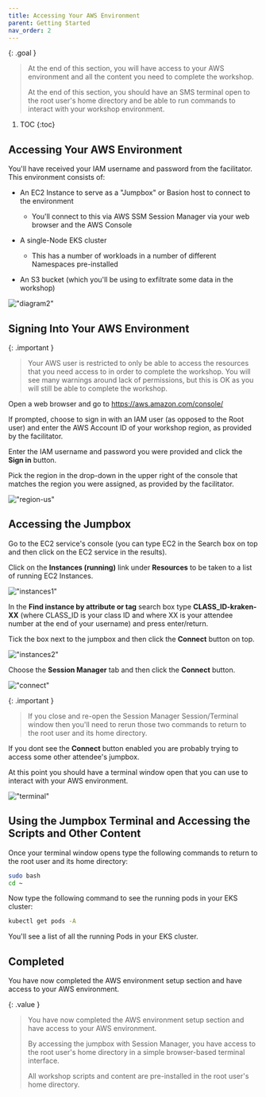 ```yaml
---
title: Accessing Your AWS Environment
parent: Getting Started
nav_order: 2
---
```


{: .goal }
>At the end of this section, you will have access to your AWS environment and all the content you need to complete the workshop.
> 
> At the end of this section, you should have an SMS terminal open to the root user's home directory and be able to run commands to interact with your workshop environment.

1. TOC
{:toc}

## Accessing Your AWS Environment

You'll have received your IAM username and password from the facilitator. This environment consists of:

- An EC2 Instance to serve as a "Jumpbox" or Basion host to connect to the environment
  - You'll connect to this via AWS SSM Session Manager via your web browser and the AWS Console

- A single-Node EKS cluster
  - This has a number of workloads in a number of different Namespaces pre-installed

- An S3 bucket (which you'll be using to exfiltrate some data in the workshop)

!["diagram2"]({{site.baseurl}}/assets/images/diagram2.png)

## Signing Into Your AWS Environment

{: .important }
>Your AWS user is restricted to only be able to access the resources that you need access to in order to complete the workshop. You will see many warnings around lack of permissions, but this is OK as you will still be able to complete the workshop.

Open a web browser and go to <https://aws.amazon.com/console/>

If prompted, choose to sign in with an IAM user (as opposed to the Root user) and enter the AWS Account ID of your workshop region, as provided by the facilitator.

Enter the IAM username and password you were provided and click the **Sign in** button.

Pick the region in the drop-down in the upper right of the console that matches the region you were assigned, as provided by the facilitator.

!["region-us"]({{site.baseurl}}/assets/images/region-us.png)

## Accessing the Jumpbox

Go to the EC2 service's console (you can type EC2 in the Search box on top and then click on the EC2 service in the results).

Click on the **Instances (running)** link under **Resources** to be taken to a list of running EC2 Instances.

!["instances1"]({{site.baseurl}}/assets/images/instances1.png)

In the **Find instance by attribute or tag** search box type **CLASS_ID-kraken-XX** (where CLASS_ID is your class ID and where XX is your attendee number at the end of your username) and press enter/return.

Tick the box next to the jumpbox and then click the **Connect** button on top.

!["instances2"]({{site.baseurl}}/assets/images/instances2.png)

Choose the **Session Manager** tab and then click the **Connect** button.

!["connect"]({{site.baseurl}}/assets/images/connect.png)

{: .important }
> If you close and re-open the Session Manager Session/Terminal window then you'll need to rerun those two commands to return to the root user and its home directory.

If you dont see the **Connect** button enabled you are probably trying to access some other attendee's jumpbox.

At this point you should have a terminal window open that you can use to interact with your AWS environment.

!["terminal"]({{site.baseurl}}/assets/images/ssm-terminal.png)

## Using the Jumpbox Terminal and Accessing the Scripts and Other Content

Once your terminal window opens type the following commands to return to the root user and its home directory:

```bash
sudo bash
cd ~
```

Now type the following command to see the running pods in your EKS cluster:

```bash
kubectl get pods -A
```

You'll see a list of all the running Pods in your EKS cluster.

## Completed

You have now completed the AWS environment setup section and have access to your AWS environment.

{: .value }
>You have now completed the AWS environment setup section and have access to your AWS environment.
> 
> By accessing the jumpbox with Session Manager, you have access to the root user's home directory in a simple browser-based terminal interface.
>
> All workshop scripts and content are pre-installed in the root user's home directory.
